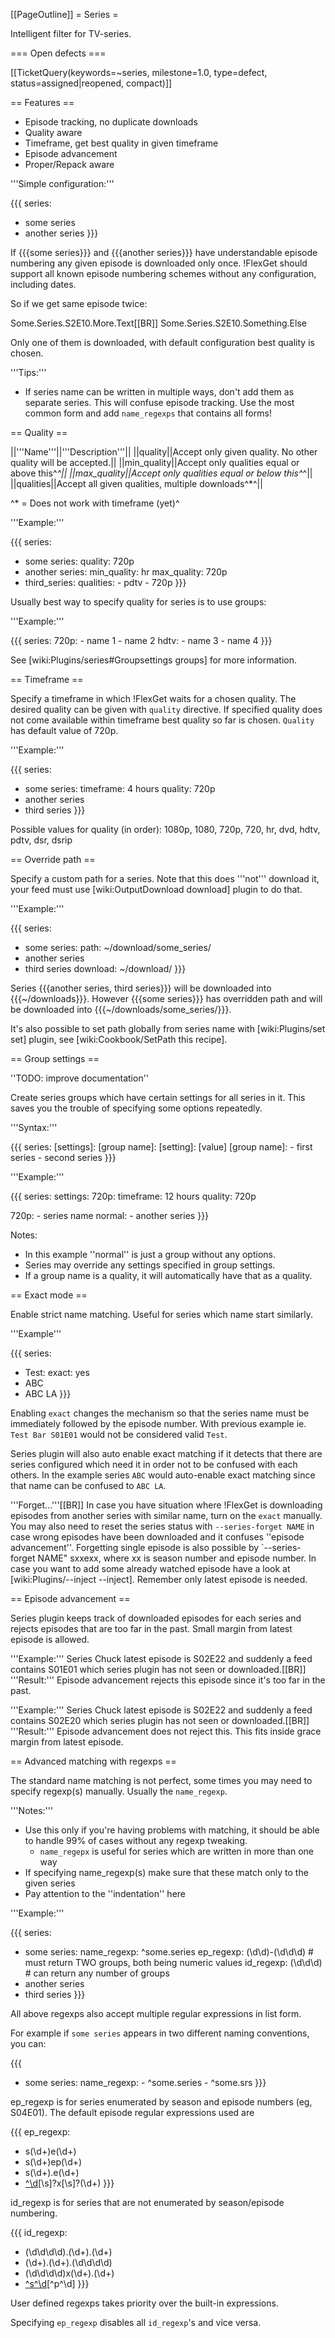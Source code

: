 [[PageOutline]]
= Series =

Intelligent filter for TV-series.

=== Open defects ===

[[TicketQuery(keywords=~series, milestone=1.0, type=defect, status=assigned|reopened, compact)]]

== Features ==

 * Episode tracking, no duplicate downloads
 * Quality aware
 * Timeframe, get best quality in given timeframe
 * Episode advancement
 * Proper/Repack aware

'''Simple configuration:'''

{{{
series:
  - some series
  - another series
}}}

If {{{some series}}} and {{{another series}}} have understandable episode
numbering any given episode is downloaded only once. !FlexGet should support all known episode numbering schemes without any configuration, including dates.

So if we get same episode twice:

Some.Series.S2E10.More.Text[[BR]]
Some.Series.S2E10.Something.Else

Only one of them is downloaded, with default configuration best quality is chosen.

'''Tips:'''

 * If series name can be written in multiple ways, don't add them as separate series. This will confuse episode tracking. Use the most common form and add `name_regexps` that contains all forms!

== Quality ==

||'''Name'''||'''Description'''||
||quality||Accept only given quality. No other quality will be accepted.||
||min_quality||Accept only qualities equal or above this^*^||
||max_quality||Accept only qualities equal or below this^*^||
||qualities||Accept all given qualities, multiple downloads^*^||

^* = Does not work with timeframe (yet)^

'''Example:'''

{{{
series:
  - some series:
      quality: 720p
  - another series:
      min_quality: hr
      max_quality: 720p
  - third_series:
      qualities:
        - pdtv
        - 720p
}}}

Usually best way to specify quality for series is to use groups:

'''Example:'''

{{{
series:
  720p:
    - name 1
    - name 2
  hdtv:
    - name 3
    - name 4
}}}

See [wiki:Plugins/series#Groupsettings groups] for more information.

== Timeframe ==

Specify a timeframe in which !FlexGet waits for a chosen quality. The desired quality can be given with `quality` directive. If specified quality does not come available within timeframe best quality so far is chosen. `Quality` has default value of 720p.

'''Example:'''

{{{
series:
  - some series:
      timeframe: 4 hours
      quality: 720p
  - another series
  - third series
}}}

Possible values for quality (in order): 1080p, 1080, 720p, 720, hr, dvd, hdtv, pdtv, dsr, dsrip

== Override path ==

Specify a custom path for a series. Note that this does '''not''' download it, your feed must use [wiki:OutputDownload download] plugin to do that.

'''Example:'''

{{{
series:
  - some series:
      path: ~/download/some_series/
  - another series
  - third series
download: ~/download/
}}}

Series {{{another series, third series}}} will be downloaded into {{{~/downloads}}}. However {{{some series}}} has overridden path and will be downloaded into {{{~/downloads/some_series/}}}.

It's also possible to set path globally from series name with [wiki:Plugins/set set] plugin, see [wiki:Cookbook/SetPath this recipe].

== Group settings ==

''TODO: improve documentation''

Create series groups which have certain settings for all series in it. This saves you the trouble of specifying some options repeatedly.

'''Syntax:'''

{{{
series:
  [settings]:
    [group name]:
      [setting]: [value]
  [group name]:
    - first series
    - second series
}}}

'''Example:'''

{{{
series:
  settings:
    720p:
      timeframe: 12 hours
      quality: 720p

  720p:
    - series name
  normal:
    - another series
}}}

Notes:

 * In this example ''normal'' is just a group without any options.
 * Series may override any settings specified in group settings.
 * If a group name is a quality, it will automatically have that as a quality.

== Exact mode ==

Enable strict name matching. Useful for series which name start similarly.

'''Example'''

{{{
series:
  - Test:
      exact: yes
  - ABC
  - ABC LA
}}}

Enabling `exact` changes the mechanism so that the series name must be immediately followed by the episode number. With previous example ie. `Test Bar S01E01` would not be considered valid `Test`.

Series plugin will also auto enable exact matching if it detects that there are series configured which need it in order not to be confused with each others. In the example series `ABC` would auto-enable exact matching since that name can be confused to `ABC LA`.

'''Forget...'''[[BR]]
In case you have situation where !FlexGet is downloading episodes from another series with similar name, turn on the `exact` manually. You may also need to reset the series status with `--series-forget NAME` in case wrong episodes have been downloaded and it confuses ''episode advancement''.
Forgetting single episode is also possible by `--series-forget NAME" sxxexx, where xx is season number and episode number. In case you want to add some already watched episode have a look at [wiki:Plugins/--inject --inject]. Remember only latest episode is needed.

== Episode advancement ==

Series plugin keeps track of downloaded episodes for each series and rejects episodes that are too far in the past. Small margin from latest episode is allowed.

'''Example:'''
Series Chuck latest episode is S02E22 and suddenly a feed contains S01E01 which series plugin has not seen or downloaded.[[BR]]
'''Result:'''
Episode advancement rejects this episode since it's too far in the past.

'''Example:'''
Series Chuck latest episode is S02E22 and suddenly a feed contains S02E20 which series plugin has not seen or downloaded.[[BR]]
'''Result:'''
Episode advancement does not reject this. This fits inside grace margin from latest episode.

== Advanced matching with regexps ==

The standard name matching is not perfect, some times you may need to specify regexp(s) manually. Usually the `name_regexp`.

'''Notes:'''
 
 * Use this only if you're having problems with matching, it should be able to handle 99% of cases without any regexp tweaking.
   * `name_regepx` is useful for series which are written in more than one way
 * If specifying name_regexp(s) make sure that these match only to the given series
 * Pay attention to the ''indentation'' here

'''Example:'''

{{{
series:
  - some series:
      name_regexp: ^some.series
      ep_regexp: (\d\d)-(\d\d\d)  # must return TWO groups, both being numeric values
      id_regexp: (\d\d\d)         # can return any number of groups
  - another series
  - third series
}}}

All above regexps also accept multiple regular expressions in list form.

For example if `some series` appears in two different naming conventions, you can:

{{{
- some series:
    name_regexp:
      - ^some.series
      - ^some.srs
}}}

ep_regexp is for series enumerated by season and episode numbers (eg, S04E01).  The default episode regular expressions used are

{{{
ep_regexp:
  - s(\d+)e(\d+)
  - s(\d+)ep(\d+)
  - s(\d+).e(\d+)
  - [^\d]([\d]{1,2})[\s]?x[\s]?(\d+)
}}}

id_regexp is for series that are not enumerated by season/episode numbering.

{{{
id_regexp:
 - (\d\d\d\d).(\d+).(\d+)
 - (\d+).(\d+).(\d\d\d\d)
 - (\d\d\d\d)x(\d+)\.(\d+)
 - [^s^\d](\d{1,3})[^p^\d]
}}}

User defined regexps takes priority over the built-in expressions.

Specifying `ep_regexp` disables all `id_regexp`'s and vice versa.